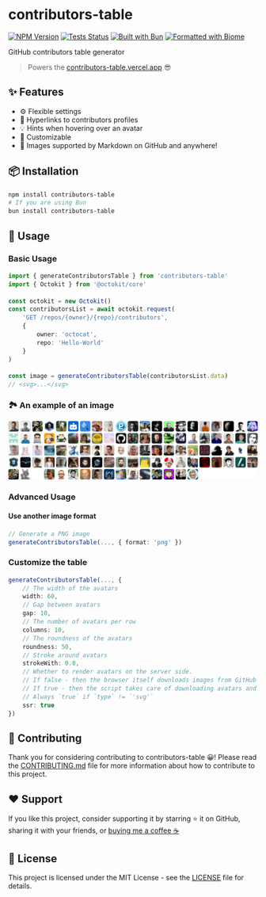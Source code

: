 # contributors-table

[![NPM Version](https://img.shields.io/npm/v/contributors-table?logo=npm&logoColor=212121&label=version&labelColor=FAFAFA&color=212121)](https://npmjs.com/package/contributors-table) [![Tests Status](https://img.shields.io/github/actions/workflow/status/okineadev/contributors-table-npm/test.yml?label=tests&labelColor=212121)](https://github.com/okineadev/contributors-table-npm/actions/workflows/test.yml) [![Built with Bun](https://img.shields.io/badge/Built_with-Bun-fbf0df?logo=bun&labelColor=212121)](https://bun.sh) [![Formatted with Biome](https://img.shields.io/badge/Formatted_with-Biome-60a5fa?style=flat&logo=biome&labelColor=212121)](https://biomejs.dev/)

GitHub contributors table generator

> Powers the [contributors-table.vercel.app](https://contributors-table.vercel.app) 😎

## ✨ Features

- ⚙️ Flexible settings
- 🔗 Hyperlinks to contributors profiles
- 💡 Hints when hovering over an avatar
- 🎨 Customizable
- 🤝 Images supported by Markdown on GitHub and anywhere!

## 📦 Installation

```bash
npm install contributors-table
# If you are using Bun
bun install contributors-table
```

## 🚀 Usage

### Basic Usage

```ts
import { generateContributorsTable } from 'contributors-table'
import { Octokit } from '@octokit/core'

const octokit = new Octokit()
const contributorsList = await octokit.request(
    'GET /repos/{owner}/{repo}/contributors',
    {
        owner: 'octocat',
        repo: 'Hello-World'
    }
)

const image = generateContributorsTable(contributorsList.data)
// <svg>...</svg>
```

### 🏞️ An example of an image

![Contributor Table Example](assets/example.svg)

### Advanced Usage

#### Use another image format

```ts
// Generate a PNG image
generateContributorsTable(..., { format: 'png' })
```

### Customize the table

```ts
generateContributorsTable(..., {
    // The width of the avatars
    width: 60,
    // Gap between avatars
    gap: 10,
    // The number of avatars per row
    columns: 10,
    // The roundness of the avatars
    roundness: 50,
    // Stroke around avatars
    strokeWith: 0.8,
    // Whether to render avatars on the server side.
    // If false - then the browser itself downloads images from GitHub
    // If true - then the script takes care of downloading avatars and embedding them
    // Always `true` if `type` != `'svg'`
    ssr: true
})
```

## 🤝 Contributing

Thank you for considering contributing to contributors-table 😀!
Please read the [CONTRIBUTING.md](CONTRIBUTING.md) file for more information about how to contribute to this project.

## ❤️ Support

If you like this project, consider supporting it by starring ⭐ it on GitHub, sharing it with your friends, or [buying me a coffee ☕](https://github.com/okineadev/contributors-table-npm?sponsor=1)

## 📝 License

This project is licensed under the MIT License - see the [LICENSE](LICENSE) file for details.
